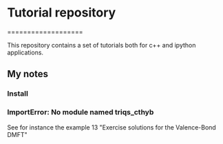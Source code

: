 # Tutorial repository

===================

This repository contains a set of tutorials both for c++ and ipython
applications.

## My notes

### Install

### ImportError: No module named triqs_cthyb

See for instance the example 13 "Exercise solutions for the Valence-Bond DMFT"
